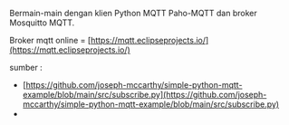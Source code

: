 Bermain-main dengan klien Python MQTT Paho-MQTT dan broker Mosquitto MQTT.


Broker mqtt online = 
[https://mqtt.eclipseprojects.io/](https://mqtt.eclipseprojects.io/)

sumber : 

- [https://github.com/joseph-mccarthy/simple-python-mqtt-example/blob/main/src/subscribe.py](https://github.com/joseph-mccarthy/simple-python-mqtt-example/blob/main/src/subscribe.py)
- 